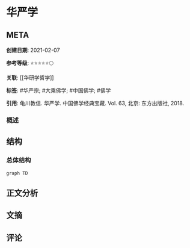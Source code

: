 # 华严学

## META

**创建日期**: 2021-02-07

**参考等级**: ⭐⭐⭐⭐⭐🌕

**关联**: [[华研学哲学]]

**标签**: #华严宗; #大乘佛学; #中国佛学; #佛学 

**引用**: 龟川教信. 华严学. 中国佛学经典宝藏. Vol. 63, 北京: 东方出版社, 2018.

### 概述


## 结构

### 总体结构

```mermaid
graph TD

```

## 正文分析





## 文摘

## 评论

